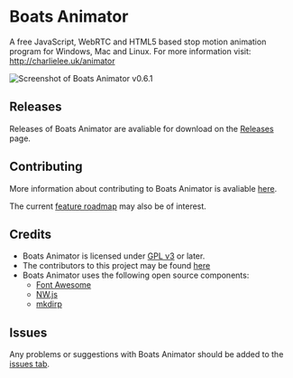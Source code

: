 # Boats Animator
A free JavaScript, WebRTC and HTML5 based stop motion animation program for Windows, Mac and Linux. For more information visit: http://charlielee.uk/animator

![Screenshot of Boats Animator v0.6.1](https://cloud.githubusercontent.com/assets/3674297/10865688/78153514-7fea-11e5-8e34-0e600ada42eb.png)

## Releases
Releases of Boats Animator are avaliable for download on the [Releases](https://github.com/BoatsAreRockable/animator/releases) page.

## Contributing
More information about contributing to Boats Animator is avaliable [here](https://github.com/BoatsAreRockable/animator/blob/master/CONTRIBUTING.md).

The current [feature roadmap](https://docs.google.com/document/d/1UgcyhNkvyirI4gy9uSVv-lD5q6sHe_FEAM-AFTBkyCs) may also be of interest.

## Credits
* Boats Animator is licensed under [GPL v3](http://www.gnu.org/licenses/gpl.html) or later.
* The contributors to this project may be found [here](https://github.com/BoatsAreRockable/animator/graphs/contributors)
* Boats Animator uses the following open source components:
   * [Font Awesome](http://fontawesome.io/)
   * [NW.js](https://github.com/nwjs/nw.js)
   * [mkdirp](https://github.com/substack/node-mkdirp)

## Issues
Any problems or suggestions with Boats Animator should be added to the [issues tab](https://github.com/BoatsAreRockable/animator/issues).
